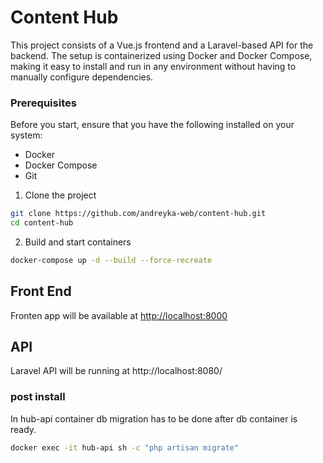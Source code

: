 # Content Hub

This project consists of a Vue.js frontend and a Laravel-based API for the backend. The setup is containerized using Docker and Docker Compose, making it easy to install and run in any environment without having to manually configure dependencies.

### Prerequisites
Before you start, ensure that you have the following installed on your system:

- Docker
- Docker Compose
- Git

1. Clone the project
```sh
git clone https://github.com/andreyka-web/content-hub.git
cd content-hub
```
2. Build and start containers
```sh
docker-compose up -d --build --force-recreate
```

## Front End
Fronten app will be available at [http://localhost:8000](http://localhost:8000) 
 
## API
Laravel API will be running at http://localhost:8080/



### post install
In hub-api container db migration has to be done after db container is ready. 

```sh
docker exec -it hub-api sh -c "php artisan migrate"
```
